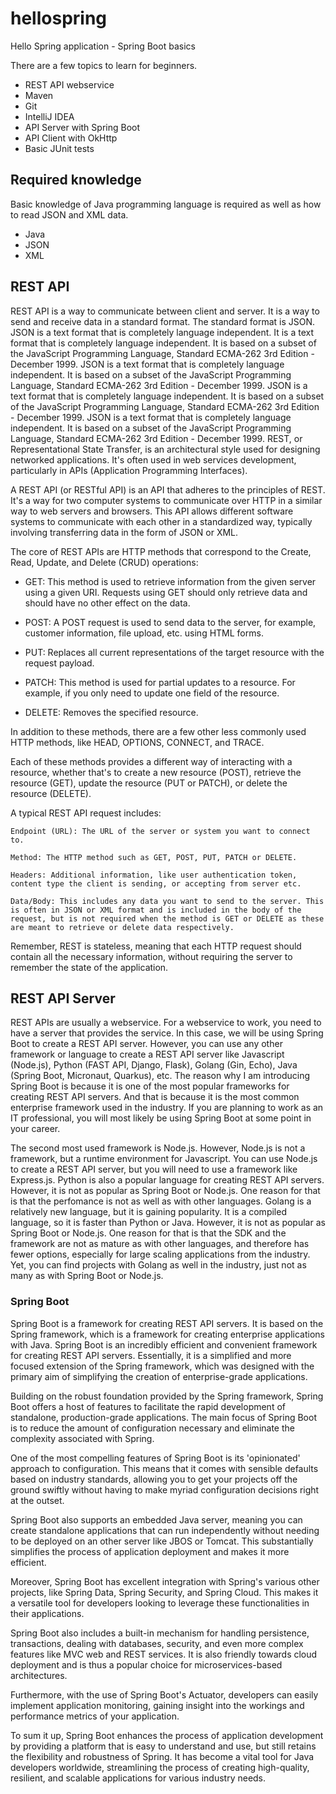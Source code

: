 # hellospring
Hello Spring application - Spring Boot basics

There are a few topics to learn for beginners.
- REST API webservice
- Maven
- Git
- IntelliJ IDEA
- API Server with Spring Boot
- API Client with OkHttp
- Basic JUnit tests

## Required knowledge
Basic knowledge of Java programming language is required as well as how to read JSON and XML data.
- Java
- JSON
- XML


## REST API

REST API is a way to communicate between client and server. It is a way to send and receive data in a standard format. The standard format is JSON. JSON is a text format that is completely language independent. It is a text format that is completely language independent. It is based on a subset of the JavaScript Programming Language, Standard ECMA-262 3rd Edition - December 1999. JSON is a text format that is completely language independent. It is based on a subset of the JavaScript Programming Language, Standard ECMA-262 3rd Edition - December 1999. JSON is a text format that is completely language independent. It is based on a subset of the JavaScript Programming Language, Standard ECMA-262 3rd Edition - December 1999. JSON is a text format that is completely language independent. It is based on a subset of the JavaScript Programming Language, Standard ECMA-262 3rd Edition - December 1999.
REST, or Representational State Transfer, is an architectural style used for designing networked applications. It's often used in web services development, particularly in APIs (Application Programming Interfaces).

A REST API (or RESTful API) is an API that adheres to the principles of REST. It's a way for two computer systems to communicate over HTTP in a similar way to web servers and browsers. This API allows different software systems to communicate with each other in a standardized way, typically involving transferring data in the form of JSON or XML.

The core of REST APIs are HTTP methods that correspond to the Create, Read, Update, and Delete (CRUD) operations:

-    GET: This method is used to retrieve information from the given server using a given URI. Requests using GET should only retrieve data and should have no other effect on the data.

-    POST: A POST request is used to send data to the server, for example, customer information, file upload, etc. using HTML forms.

-    PUT: Replaces all current representations of the target resource with the request payload.

-    PATCH: This method is used for partial updates to a resource. For example, if you only need to update one field of the resource.

-    DELETE: Removes the specified resource.

In addition to these methods, there are a few other less commonly used HTTP methods, like HEAD, OPTIONS, CONNECT, and TRACE.

Each of these methods provides a different way of interacting with a resource, whether that's to create a new resource (POST), retrieve the resource (GET), update the resource (PUT or PATCH), or delete the resource (DELETE).

A typical REST API request includes:

    Endpoint (URL): The URL of the server or system you want to connect to.

    Method: The HTTP method such as GET, POST, PUT, PATCH or DELETE.

    Headers: Additional information, like user authentication token, content type the client is sending, or accepting from server etc.

    Data/Body: This includes any data you want to send to the server. This is often in JSON or XML format and is included in the body of the request, but is not required when the method is GET or DELETE as these are meant to retrieve or delete data respectively.

Remember, REST is stateless, meaning that each HTTP request should contain all the necessary information, without requiring the server to remember the state of the application.

## REST API Server
REST APIs are usually a webservice. For a webservice to work, you need to have a server that provides the service.
In this case, we will be using Spring Boot to create a REST API server.
However, you can use any other framework or language to create a REST API server like 
Javascript (Node.js), Python (FAST API, Django, Flask), Golang (Gin, Echo), Java (Spring Boot, Micronaut, Quarkus), etc.
The reason why I am introducing Spring Boot is because it is one of the most popular frameworks for creating REST API servers.
And that is because it is the most common enterprise framework used in the industry.
If you are planning to work as an IT professional, you will most likely be using Spring Boot at some point in your career.

The second most used framework is Node.js. However, Node.js is not a framework, but a runtime environment for Javascript.
You can use Node.js to create a REST API server, but you will need to use a framework like Express.js.
Python is also a popular language for creating REST API servers. However, it is not as popular as Spring Boot or Node.js. One reason for that is that the perfomance is not as well as with other languages.
Golang is a relatively new language, but it is gaining popularity. It is a compiled language, so it is faster than Python or Java. 
However, it is not as popular as Spring Boot or Node.js. 
One reason for that is that the SDK and the framework are not as mature as with other languages, and therefore has fewer options, especially for large scaling applications from the industry.
Yet, you can find projects with Golang as well in the industry, just not as many as with Spring Boot or Node.js.

### Spring Boot
Spring Boot is a framework for creating REST API servers. It is based on the Spring framework, which is a framework for creating enterprise applications with Java.
Spring Boot is an incredibly efficient and convenient framework for creating REST API servers. 
Essentially, it is a simplified and more focused extension of the Spring framework, which was designed with the primary aim of simplifying the creation of enterprise-grade applications.

Building on the robust foundation provided by the Spring framework, Spring Boot offers a host of features to facilitate the rapid development of standalone, production-grade applications. 
The main focus of Spring Boot is to reduce the amount of configuration necessary and eliminate the complexity associated with Spring.

One of the most compelling features of Spring Boot is its 'opinionated' approach to configuration. 
This means that it comes with sensible defaults based on industry standards, allowing you to get your projects off the ground swiftly without having to make myriad configuration decisions right at the outset.

Spring Boot also supports an embedded Java server, meaning you can create standalone applications that can run independently without needing to be deployed on an other server like JBOS or Tomcat.
This substantially simplifies the process of application deployment and makes it more efficient.

Moreover, Spring Boot has excellent integration with Spring's various other projects, like Spring Data, Spring Security, and Spring Cloud. 
This makes it a versatile tool for developers looking to leverage these functionalities in their applications.

Spring Boot also includes a built-in mechanism for handling persistence, transactions, dealing with databases, security, and even more complex features like MVC web and REST services.
It is also friendly towards cloud deployment and is thus a popular choice for microservices-based architectures.

Furthermore, with the use of Spring Boot's Actuator, developers can easily implement application monitoring, gaining insight into the workings and performance metrics of your application.

To sum it up, Spring Boot enhances the process of application development by providing a platform that is easy to understand and use, 
but still retains the flexibility and robustness of Spring. 
It has become a vital tool for Java developers worldwide, streamlining the process of creating high-quality, resilient, 
and scalable applications for various industry needs.


